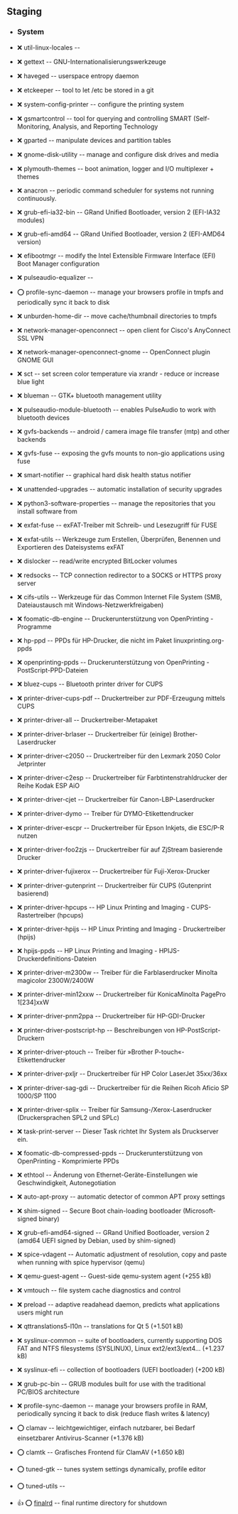 ##  Staging

- ### System
- :x:  util-linux-locales  --
- :x:  gettext  --		GNU-Internationalisierungswerkzeuge
- :x:  haveged  --		userspace entropy daemon
- :x:  etckeeper  --		tool to let /etc be stored in a git
- :x:  system-config-printer  --	configure the printing system
- :x:  gsmartcontrol  --	tool for querying and controlling SMART (Self-Monitoring, Analysis, and Reporting Technology
- :x:  gparted  --	manipulate devices and partition tables
- :x:  gnome-disk-utility  --	manage and configure disk drives and media
- :x:  plymouth-themes  --	boot animation, logger and I/O multiplexer + themes
- :x:  anacron  --	periodic command scheduler for systems not running continuously.
- :x:  grub-efi-ia32-bin  --	GRand Unified Bootloader, version 2 (EFI-IA32 modules)
- :x:  grub-efi-amd64  --	GRand Unified Bootloader, version 2 (EFI-AMD64 version)
- :x:  efibootmgr  --	modify the Intel Extensible Firmware Interface (EFI) Boot Manager configuration
- :x:  pulseaudio-equalizer  --	
- :o:  profile-sync-daemon  --	manage your browsers profile in tmpfs and periodically sync it back to disk
- :x:  unburden-home-dir  --	move cache/thumbnail directories to tmpfs
- :x:  network-manager-openconnect  --	open client for Cisco's AnyConnect SSL VPN
- :x:  network-manager-openconnect-gnome  --	OpenConnect plugin GNOME GUI
- :x:  sct  --		set screen color temperature via xrandr - reduce or increase blue light
- :x:  blueman  --		GTK+ bluetooth management utility
- :x:  pulseaudio-module-bluetooth  --		enables PulseAudio to work with bluetooth devices
- :x:  gvfs-backends  --		android / camera image file transfer (mtp) and other backends
- :x:  gvfs-fuse  --		exposing the gvfs mounts to non-gio applications using fuse
- :x:  smart-notifier  --		graphical hard disk health status notifier
- :x:  unattended-upgrades  --		automatic installation of security upgrades
- :x:  python3-software-properties  --		manage the repositories that you install software from
- :x:  exfat-fuse  --		exFAT-Treiber mit Schreib- und Lesezugriff für FUSE
- :x:  exfat-utils  --		Werkzeuge zum Erstellen, Überprüfen, Benennen und Exportieren des Dateisystems exFAT
- :x:  dislocker  --		read/write encrypted BitLocker volumes
- :x:  redsocks  --		TCP connection redirector to a SOCKS or HTTPS proxy server
- :x:  cifs-utils  --		Werkzeuge für das Common Internet File System (SMB, Dateiaustausch mit Windows-Netzwerkfreigaben)
- :x:  foomatic-db-engine  --		Druckerunterstützung von OpenPrinting - Programme
- :x:  hp-ppd  --		PPDs für HP-Drucker, die nicht im Paket linuxprinting.org-ppds
- :x:  openprinting-ppds  --		Druckerunterstützung von OpenPrinting - PostScript-PPD-Dateien
- :x:  bluez-cups  --		Bluetooth printer driver for CUPS
- :x:  printer-driver-cups-pdf  --		Druckertreiber zur PDF-Erzeugung mittels CUPS
- :x:  printer-driver-all  --		Druckertreiber-Metapaket
- :x:  printer-driver-brlaser  --		Druckertreiber für (einige) Brother-Laserdrucker
- :x:  printer-driver-c2050  --		Druckertreiber für den Lexmark 2050 Color Jetprinter
- :x:  printer-driver-c2esp  --		Druckertreiber für Farbtintenstrahldrucker der Reihe Kodak ESP AiO
- :x:  printer-driver-cjet  --		Druckertreiber für Canon-LBP-Laserdrucker
- :x:  printer-driver-dymo  --		Treiber für DYMO-Etikettendrucker
- :x:  printer-driver-escpr  --		Druckertreiber für Epson Inkjets, die ESC/P-R nutzen
- :x:  printer-driver-foo2zjs  --		Druckertreiber für auf ZjStream basierende Drucker
- :x:  printer-driver-fujixerox  --		Druckertreiber für Fuji-Xerox-Drucker
- :x:  printer-driver-gutenprint  --		Druckertreiber für CUPS (Gutenprint basierend)
- :x:  printer-driver-hpcups  --		HP Linux Printing and Imaging - CUPS-Rastertreiber (hpcups)
- :x:  printer-driver-hpijs  --		HP Linux Printing and Imaging - Druckertreiber (hpijs)
- :x:  hpijs-ppds  --		HP Linux Printing and Imaging - HPIJS-Druckerdefinitions-Dateien
- :x:  printer-driver-m2300w  --		Treiber für die Farblaserdrucker Minolta magicolor 2300W/2400W
- :x:  printer-driver-min12xxw  --		Druckertreiber für KonicaMinolta PagePro 1[234]xxW
- :x:  printer-driver-pnm2ppa  --		Druckertreiber für HP-GDI-Drucker
- :x:  printer-driver-postscript-hp  --		Beschreibungen von HP-PostScript-Druckern
- :x:  printer-driver-ptouch  --		Treiber für »Brother P-touch«-Etikettendrucker
- :x:  printer-driver-pxljr  --		Druckertreiber für HP Color LaserJet 35xx/36xx
- :x:  printer-driver-sag-gdi  --		Druckertreiber für die Reihen Ricoh Aficio SP 1000/SP 1100
- :x:  printer-driver-splix  --		Treiber für Samsung-/Xerox-Laserdrucker (Druckersprachen SPL2 und SPLc)
- :x:  task-print-server  --		Dieser Task richtet Ihr System als Druckserver ein.
- :x:  foomatic-db-compressed-ppds  --		Druckerunterstützung von OpenPrinting - Komprimierte PPDs
- :x:  ethtool  --		Änderung von Ethernet-Geräte-Einstellungen wie Geschwindigkeit, Autonegotiation
- :x:  auto-apt-proxy  --		automatic detector of common APT proxy settings
- :x:  shim-signed  --		Secure Boot chain-loading bootloader (Microsoft-signed binary)
- :x:  grub-efi-amd64-signed  --		GRand Unified Bootloader, version 2 (amd64 UEFI signed by Debian, used by shim-signed)
- :x:  spice-vdagent  --	Automatic adjustment of resolution, copy and paste when running with spice hypervisor (qemu)
- :x:  qemu-guest-agent  --	Guest-side qemu-system agent (+255 kB)
- :x:  vmtouch  --		file system cache diagnostics and control
- :x:  preload  --		adaptive readahead daemon, predicts what applications users might run
- :x:  qttranslations5-l10n  --		translations for Qt 5 (+1.501 kB)
- :x:  syslinux-common  --		suite of bootloaders, currently supporting DOS FAT and NTFS filesystems (SYSLINUX), Linux ext2/ext3/ext4… (+1.237 kB)
- :x:  syslinux-efi  --		collection of bootloaders (UEFI bootloader) (+200 kB)
- :x:  grub-pc-bin  --		GRUB modules built for use with the traditional PC/BIOS architecture
- :x:  profile-sync-daemon  --	manage your browsers profile in RAM, periodically syncing it back to disk (reduce flash writes & latency)

- :o:  clamav  --	leichtgewichtiger, einfach nutzbarer, bei Bedarf einsetzbarer Antivirus-Scanner (+1.376 kB)
- :o:  clamtk  --	Grafisches Frontend für ClamAV (+1.650 kB)
- :o:  tuned-gtk  --	tunes system settings dynamically, profile editor
- :o:  tuned-utils  --	
- :+1: :o:  [finalrd](http://de.archive.ubuntu.com/ubuntu/pool/main/f/finalrd/finalrd_3_all.deb)  -- final runtime directory for shutdown

